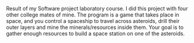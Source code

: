 Result of my Software project laboratory course. I did this project with four other college mates of mine. The program is a game that takes place in space, and you control a spaceship to travel across asteroids, drill their outer layers and mine the minerals/resources inside them. Your goal is to gather enough resources to build a space station on one of the asteroids.
